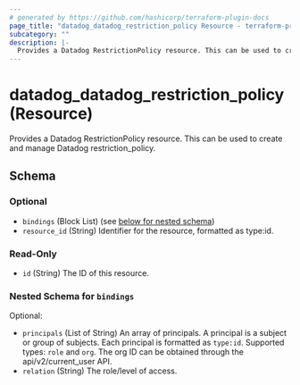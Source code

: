 ```yaml
---
# generated by https://github.com/hashicorp/terraform-plugin-docs
page_title: "datadog_datadog_restriction_policy Resource - terraform-provider-datadog"
subcategory: ""
description: |-
  Provides a Datadog RestrictionPolicy resource. This can be used to create and manage Datadog restriction_policy.
---
```


# datadog_datadog_restriction_policy (Resource)

Provides a Datadog RestrictionPolicy resource. This can be used to create and manage Datadog restriction_policy.



<!-- schema generated by tfplugindocs -->
## Schema

### Optional

- `bindings` (Block List) (see [below for nested schema](#nestedblock--bindings))
- `resource_id` (String) Identifier for the resource, formatted as type:id.

### Read-Only

- `id` (String) The ID of this resource.

<a id="nestedblock--bindings"></a>
### Nested Schema for `bindings`

Optional:

- `principals` (List of String) An array of principals. A principal is a subject or group of subjects. Each principal is formatted as `type:id`. Supported types: `role` and `org`. The org ID can be obtained through the api/v2/current_user API.
- `relation` (String) The role/level of access.


